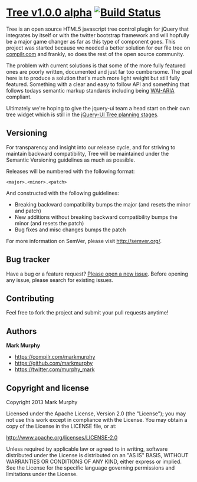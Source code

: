 # [Tree v1.0.0 alpha](http://markmurphy.github.com/tree) [![Build Status](https://secure.travis-ci.org/markmurphy/tree.png)](http://travis-ci.org/markmurphy/tree)

Tree is an open source HTML5 javascript tree control plugin for jQuery that integrates by itself or with the twitter bootstrap framework and will hopfully be a major game changer as far as this type of component goes. 
This project was started because we needed a better solution for our file tree on [compilr.com](https://compilr.com) and frankly, so does the rest of the open source community. 

The problem with current solutions is that some of the more fully featured ones are poorly written, documented and just far too cumbersome. The goal here is to produce a solution that's much more light weight but still fully featured. 
Something with a clear and easy to follow API and something that follows todays semantic markup standards including being [WAI-ARIA](http://www.w3.org/WAI/intro/aria.php) compliant.

Ultimately we're hoping to give the jquery-ui team a head start on their own tree widget which is still in the [jQuery-UI Tree planning stages](http://wiki.jqueryui.com/w/page/12138128/Tree).



## Versioning

For transparency and insight into our release cycle, and for striving to maintain backward compatibility, Tree will be maintained under the Semantic Versioning guidelines as much as possible.

Releases will be numbered with the following format:

`<major>.<minor>.<patch>`

And constructed with the following guidelines:

* Breaking backward compatibility bumps the major (and resets the minor and patch)
* New additions without breaking backward compatibility bumps the minor (and resets the patch)
* Bug fixes and misc changes bumps the patch

For more information on SemVer, please visit http://semver.org/.



## Bug tracker

Have a bug or a feature request? [Please open a new issue](https://github.com/markmurphy/tree/issues). Before opening any issue, please search for existing issues.



## Contributing

Feel free to fork the project and submit your pull requests anytime!



## Authors

**Mark Murphy**

+ https://compilr.com/markmurphy
+ https://github.com/markmurphy
+ https://twitter.com/murphy_mark


## Copyright and license

Copyright 2013 Mark Murphy

Licensed under the Apache License, Version 2.0 (the "License");
you may not use this work except in compliance with the License.
You may obtain a copy of the License in the LICENSE file, or at:

   http://www.apache.org/licenses/LICENSE-2.0

Unless required by applicable law or agreed to in writing, software
distributed under the License is distributed on an "AS IS" BASIS,
WITHOUT WARRANTIES OR CONDITIONS OF ANY KIND, either express or implied.
See the License for the specific language governing permissions and
limitations under the License.